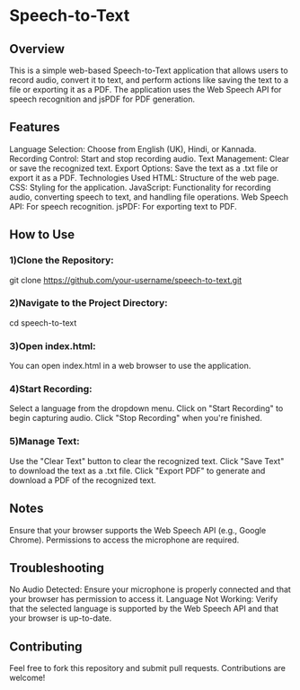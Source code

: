 # Speech-to-Text
## Overview
This is a simple web-based Speech-to-Text application that allows users to record audio, convert it to text, and perform actions like saving the text to a file or exporting it as a PDF. The application uses the Web Speech API for speech recognition and jsPDF for PDF generation.

## Features
Language Selection: Choose from English (UK), Hindi, or Kannada.
Recording Control: Start and stop recording audio.
Text Management: Clear or save the recognized text.
Export Options: Save the text as a .txt file or export it as a PDF.
Technologies Used
HTML: Structure of the web page.
CSS: Styling for the application.
JavaScript: Functionality for recording audio, converting speech to text, and handling file operations.
Web Speech API: For speech recognition.
jsPDF: For exporting text to PDF.

## How to Use
### 1)Clone the Repository:
git clone https://github.com/your-username/speech-to-text.git

### 2)Navigate to the Project Directory:
cd speech-to-text

### 3)Open index.html:
You can open index.html in a web browser to use the application.

### 4)Start Recording:
Select a language from the dropdown menu.
Click on "Start Recording" to begin capturing audio.
Click "Stop Recording" when you're finished.

### 5)Manage Text:
Use the "Clear Text" button to clear the recognized text.
Click "Save Text" to download the text as a .txt file.
Click "Export PDF" to generate and download a PDF of the recognized text.

## Notes
Ensure that your browser supports the Web Speech API (e.g., Google Chrome).
Permissions to access the microphone are required.
## Troubleshooting
No Audio Detected: Ensure your microphone is properly connected and that your browser has permission to access it.
Language Not Working: Verify that the selected language is supported by the Web Speech API and that your browser is up-to-date.

## Contributing
Feel free to fork this repository and submit pull requests. Contributions are welcome!
